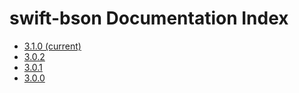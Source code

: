# swift-bson Documentation Index
- [3.1.0 (current)](current/SwiftBSON/index.html)
- [3.0.2](3.0.2/SwiftBSON/index.html)
- [3.0.1](3.0.1/SwiftBSON/index.html)
- [3.0.0](3.0.0/SwiftBSON/index.html)

